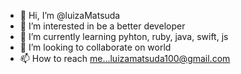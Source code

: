 - 👋 Hi, I’m @luizaMatsuda
- 👀 I’m interested in be a better developer
- 🌱 I’m currently learning pyhton, ruby, java, swift, js
- 💞️ I’m looking to collaborate on world
- 📫 How to reach me...luizamatsuda100@gmail.com

<!---
luizaMatsuda/luizaMatsuda is a ✨ special ✨ repository because its `README.md` (this file) appears on your GitHub profile.
You can click the Preview link to take a look at your changes.
--->
